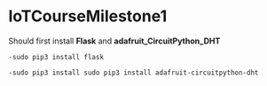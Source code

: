 # IoTCourseMilestone1

Should first install **Flask** and **adafruit_CircuitPython_DHT**

`-sudo pip3 install flask`

`-sudo pip3 install sudo pip3 install adafruit-circuitpython-dht`
